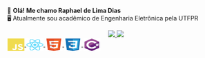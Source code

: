 💾 <b>Olá! Me chamo Raphael de Lima Dias</b> <br/>
🖥️ Atualmente sou acadêmico de Engenharia Eletrônica pela UTFPR




<div align="center">
  <a href="https://https://github.com/RaphaelLDias">
  <img height="160m" src="https://github-readme-stats.vercel.app/api?username=RaphaelLDias&show_icons=true&theme=merko&include_all_commits=true&count_private=true"/>
  <img height="160m" src="https://github-readme-stats.vercel.app/api/top-langs/?username=RaphaelLDias&layout=compact&langs_count=7&theme=merko"/>
</div>

  <img align="center" height="30" width="40" src="https://raw.githubusercontent.com/devicons/devicon/master/icons/javascript/javascript-plain.svg">
  <img align="center" height="30" width="40" src="https://raw.githubusercontent.com/devicons/devicon/master/icons/react/react-original.svg">
  <img align="center" height="30" width="40" src="https://raw.githubusercontent.com/devicons/devicon/master/icons/html5/html5-original.svg">
  <img align="center" height="30" width="40" src="https://raw.githubusercontent.com/devicons/devicon/master/icons/css3/css3-original.svg">
  <img align="center" height="30" width="40" src="https://raw.githubusercontent.com/devicons/devicon/master/icons/csharp/csharp-original.svg">
